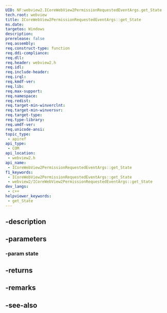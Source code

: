 ```yaml
---
UID: NF:webview2.ICoreWebView2PermissionRequestedEventArgs.get_State
tech.root: webview
title: ICoreWebView2PermissionRequestedEventArgs::get_State
ms.date: 
targetos: Windows
description: 
prerelease: false
req.assembly: 
req.construct-type: function
req.ddi-compliance: 
req.dll: 
req.header: webview2.h
req.idl: 
req.include-header: 
req.irql: 
req.kmdf-ver: 
req.lib: 
req.max-support: 
req.namespace: 
req.redist: 
req.target-min-winverclnt: 
req.target-min-winversvr: 
req.target-type: 
req.type-library: 
req.umdf-ver: 
req.unicode-ansi: 
topic_type:
 - apiref
api_type:
 - COM
api_location:
 - webview2.h
api_name:
 - ICoreWebView2PermissionRequestedEventArgs::get_State
f1_keywords:
 - ICoreWebView2PermissionRequestedEventArgs::get_State
 - webview2/ICoreWebView2PermissionRequestedEventArgs::get_State
dev_langs:
 - c++
helpviewer_keywords:
 - get_State
---
```


## -description

## -parameters

### -param state

## -returns

## -remarks

## -see-also

